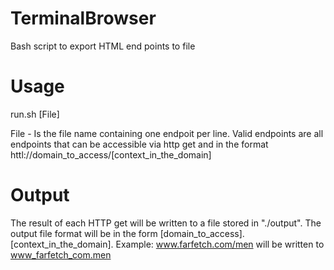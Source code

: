 # TerminalBrowser
Bash script to export HTML end points to file

# Usage
run.sh [File]

File - Is the file name containing one endpoit per line. Valid endpoints are all endpoints that can be accessible via http get and in the format httl://domain_to_access/[context_in_the_domain]

# Output
The result of each HTTP get will be written to a file stored in "./output". The output file format will be in the form [domain_to_access].[context_in_the_domain]. Example: www.farfetch.com/men will be written to www_farfetch_com.men